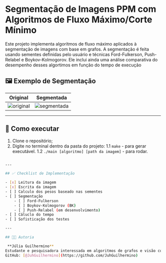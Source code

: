 # Segmentação de Imagens PPM com Algoritmos de Fluxo Máximo/Corte Mínimo

Este projeto implementa algoritmos de fluxo máximo aplicados à segmentação de imagens com base em grafos. A segmentação é feita usando sementes definidas pelo usuário e técnicas  Ford-Fulkerson, Push-Relabel e Boykov-Kolmogorov. Ele inclui ainda uma análise comparativa do desempenho desses algortimos em função do tempo de execução

## 🖼️ Exemplo de Segmentação

| Original                | Segmentada              |
|-------------------------|-------------------------|
| ![original](imgs/test.ppm) | ![segmentada](imgs/new.ppm) |

---

## 🚀 Como executar

1. Clone o repositório;
2. Digite no terminal dentro da pasta do projeto:
    1.1 `make` - para gerar executável.
    1.2 `./main [algoritmo] [path da imagem]` - para rodar.

```bash

---

## ✅ Checklist de Implementação

- [x] Leitura da imagem
- [x] Escrita da imagem
- [ ] Calculo dos pesos baseado nas sementes
- [ ] Segmentação
    - [ ] Ford-Fulkerson
    - [ ] Boykov-Kolmogorov (BK)
    - [ ] Push-Relabel (em desenvolvimento)
- [ ] Cáluclo do tempo
- [ ] Sofisticação dos testes

---

## 👩‍💻 Autoria

 **Júlia Guilhermino**  
Estudante e pesquisadora interessada em algoritmos de grafos e visão computacional.  
GitHub: [@JuhGuilhermino](https://github.com/JuhGuilhermino)





